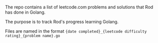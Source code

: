The repo contains a list of leetcode.com problems and solutions that Rod has done in Golang.

The purpose is to track Rod's progress learning Golang.

Files are named in the format `{date completed}_{leetcode difficulty rating}_{problem name}.go`
